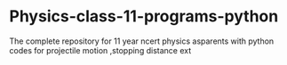 # Physics-class-11-programs-python
The complete repository for 11 year ncert physics asparents with python codes for projectile motion ,stopping distance ext
